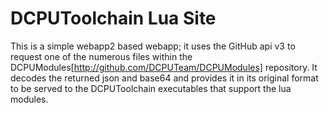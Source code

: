 DCPUToolchain Lua Site
======================

This is a simple webapp2 based webapp; it uses the GitHub api v3 to request one of the numerous files within the DCPUModules[http://github.com/DCPUTeam/DCPUModules] repository.
It decodes the returned json and base64 and provides it in its original format to be served to the DCPUToolchain executables that support the lua modules.